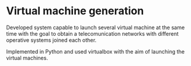 # Virtual machine generation
Developed system capable to launch several virtual machine at the same time with the goal to obtain a telecomunication networks with different operative systems joined each other.

Implemented in Python and used virtualbox with the aim of launching the virtual machines.
